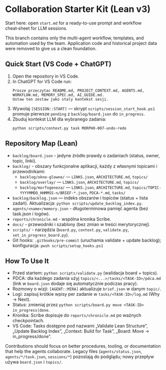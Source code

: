 # Collaboration Starter Kit (Lean v3)

Start here: open `start.md` for a ready-to-use prompt and workflow cheat‑sheet for LLM sessions.

This branch contains only the multi-agent workflow, templates, and automation used by the team. Application code and historical project data were removed to give us a clean foundation.

## Quick Start (VS Code + ChatGPT)
1. Open the repository in VS Code.
2. In ChatGPT for VS Code run:
   ```
   Prosze przeczytac README.md, PROJECT_CONTEXT.md, AGENTS.md, WORKFLOW.md, MEMORY_SPEC.md, AI_GUIDE.md.
   Ustaw ten zestaw jako staly kontekst sesji.
   ```
3. Wywolaj `[SESSION::START]` — skrypt `scripts/session_start_hook.ps1` promuje pierwsze `pending` z `backlog/board.json` do `in_progress`.
4. Zbuduj kontekst LLM dla wybranego zadania:
   ```
   python scripts/context.py task MORPHO-007-undo-redo
   ```

## Repository Map (Lean)
- `backlog/board.json` - jedyne źródło prawdy o zadaniach (status, owner, topic, linki).
- `backlog/` - obszary funkcjonalne aplikacji, każdy z własnymi topicami i przewodnikami:
  - `backlog/okno-glowne/` — `LINKS.json`, `ARCHITECTURE.md`, `topics/`
  - `backlog/overlay/` — `LINKS.json`, `ARCHITECTURE.md`, `topics/`
  - `backlog/morfogeneza/` — `LINKS.json`, `ARCHITECTURE.md`, `topics/TOPIC-YYYYMMDD_HHMMSS-n/BRIEF-*.json`, `PDCA-*.md`, `tasks/`
- `backlog/backlog.json` — indeks obszarów i topiców (status + lista zadań). Aktualizacja: `python scripts/update_backlog_index.py`.
- `agents/<name>/memory.json` - długoterminowa pamięć agenta (bez task.json i logów).
- `reports/chronicle.md` - wspólna kronika Scribe.
- `docs/` - przewodniki i szablony (bez zmian w treści merytorycznej).
- `scripts/` - narzędzia (`board.py`, `context.py`, `validate.py`, `set_in_progress_board.py`).
- Git hooks: `.githooks/pre-commit` (uruchamia validate + update backlog); konfiguracja: `pwsh scripts/setup_hooks.ps1`

## How To Use It
- Przed startem: `python scripts/validate.py` (walidacja board + topics).
- PDCA: dla każdego zadania użyj `topics/<...>/tasks/<TASK-ID>/pdca.md` (link w `board.json` dodaje się automatycznie podczas pracy).
- Rozmowy o wizji: `[AGENT::MIRA]` aktualizuje `brief.json` w danym `topic/`.
- Logi: zapisuj krótkie wpisy per zadanie w `tasks/<TASK-ID>/log.md` (Why → Next).
- Status: zmieniaj przez `python scripts/board.py move <TASK-ID> in_progress|done`.
- Kronika: Scribe dopisuje do `reports/chronicle.md` po ważnych checkpointach.
- VS Code: Tasks dostępne pod nazwami „Validate Lean Structure”, „Update Backlog Index”, „Context: Build for Task”, „Board: Move -> in_progress/done”.

Contributions should focus on better procedures, tooling, or documentation that help the agents collaborate. Legacy files (`agents/status.json`, `agents/*/task.json`, `sessions/*`) pozostają do podglądu; nowy przepływ używa `board.json` i `topics/`.
